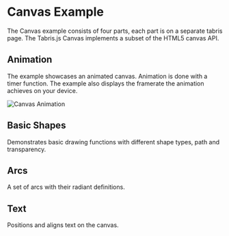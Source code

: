 # Canvas Example
The Canvas example consists of four parts, each part is on a separate tabris page. The Tabris.js Canvas implements a subset of the HTML5 canvas API.

## Animation
The example showcases an animated canvas. Animation is done with a timer function. The example also displays the framerate the animation achieves on your device.

![Canvas Animation](https://raw.githubusercontent.com/eclipsesource/tabris-js/master/examples/canvas/images/canvas-animation-android.gif)

## Basic Shapes
Demonstrates basic drawing functions with different shape types, path and transparency.

## Arcs
A set of arcs with their radiant definitions.

## Text
Positions and aligns text on the canvas.

